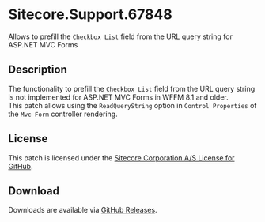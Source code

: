 # Sitecore.Support.67848
Allows to prefill the `Checkbox List` field from the URL query string for ASP.NET MVC Forms

## Description
The functionality to prefill the `Checkbox List` field from the URL query string is not implemented for ASP.NET MVC Forms in WFFM 8.1 and older.
<br/>
This patch allows using the `ReadQueryString` option in `Control Properties` of the `Mvc Form` controller rendering.

## License  
This patch is licensed under the [Sitecore Corporation A/S License for GitHub](https://github.com/sitecoresupport/Sitecore.Support.67848/blob/master/LICENSE).  

## Download  
Downloads are available via [GitHub Releases](https://github.com/sitecoresupport/Sitecore.Support.67848/releases).  
